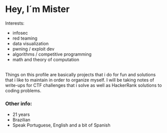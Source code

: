
  # Hey, I´m Mister

  Interests:
  - infosec
  - red teaming
  - data visualization
  - pwning / exploit dev
  - algorithms / competitive programming
  - math and theory of computation
    
  <br>
  Things on this profile are basically projects that i do for fun and solutions
  that i like to maintain in order to organize myself. I will be taking notes of write-ups for CTF challenges that
  i solve as well as HackerRank solutions to coding problems.
  <br>

  ### Other info:
  - 21 years
  - Brazilian
  - Speak Portuguese, English and a bit of Spanish
  

  

